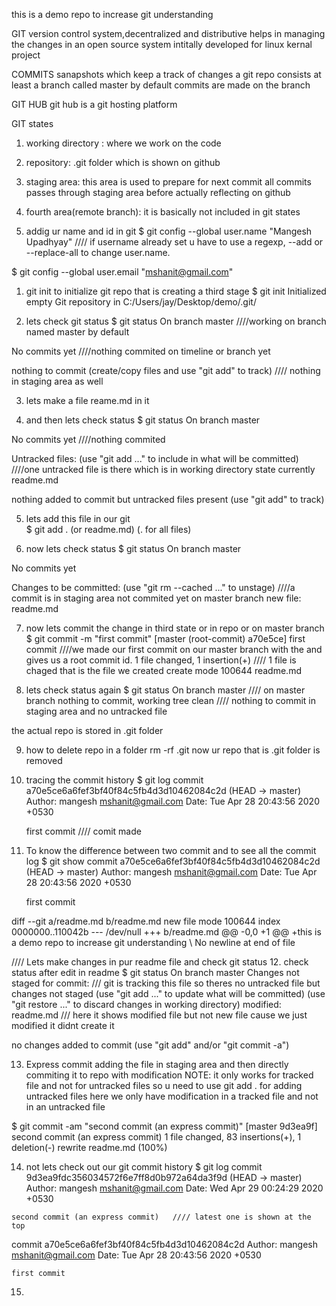 this is a demo repo to increase git understanding

GIT
version control system,decentralized and distributive helps in managing the changes in an open source system intitally developed for linux kernal project 


COMMITS
sanapshots which keep a track of changes
a git repo consists at least a branch called master by default commits are made on the branch


GIT HUB
git hub is a git hosting platform


GIT states
1. working directory : where we work on the code
2. repository: .git folder which is shown on github
3. staging area: this area is used to prepare for next commit all commits passes through staging area before actually reflecting on github
4. fourth area(remote branch): it is basically not included in git states 



0. addig ur name and id in git 
$ git config --global user.name "Mangesh Upadhyay" 
//// if username already set u have to use a regexp, --add or --replace-all to change user.name.

<enter>

$ git config --global user.email "mshanit@gmail.com"



1. git init to initialize git repo that is creating a third stage 
$ git init
Initialized empty Git repository in C:/Users/jay/Desktop/demo/.git/

2. lets check git status
$ git status
On branch master     ////working on branch named master by default

No commits yet       ////nothing commited on timeline or branch yet

nothing to commit (create/copy files and use "git add" to track)  //// nothing in staging area as well


3. lets make a file reame.md in it

4. and then lets check status
$ git status
On branch master       

No commits yet        ////nothing commited

Untracked files:
  (use "git add <file>..." to include in what will be committed)   ////one untracked file is there which is in working directory state currently
        readme.md

nothing added to commit but untracked files present (use "git add" to track)

5. lets add this file in our git  
$ git add . (or readme.md) (. for all files)

6. now lets check status 
$ git status
On branch master

No commits yet

Changes to be committed:
  (use "git rm --cached <file>..." to unstage)   ////a commit is in staging area not commited yet on master branch
        new file:   readme.md

7. now lets commit the change in third state or in repo or on master branch
$ git commit -m "first commit"
[master (root-commit) a70e5ce] first commit   ////we made our first commit on our master branch with the and gives us a root commit id.
 1 file changed, 1 insertion(+)               //// 1 file is chaged that is the file we created
 create mode 100644 readme.md

8. lets check status again
$ git status
On branch master   //// on master branch 
nothing to commit, working tree clean   //// nothing to commit in staging area  and no untracked file

the actual repo is stored in .git folder

9. how to delete repo in a folder
rm -rf .git
now ur repo that is .git folder is removed 

10. tracing the commit history 
$ git log
commit a70e5ce6a6fef3bf40f84c5fb4d3d10462084c2d (HEAD -> master)
Author: mangesh <mshanit@gmail.com>
Date:   Tue Apr 28 20:43:56 2020 +0530

    first commit //// comit made 

11. To know the difference between two commit and to see all the commit log
$ git show
commit a70e5ce6a6fef3bf40f84c5fb4d3d10462084c2d (HEAD -> master)
Author: mangesh <mshanit@gmail.com>
Date:   Tue Apr 28 20:43:56 2020 +0530

    first commit

diff --git a/readme.md b/readme.md
new file mode 100644
index 0000000..110042b
--- /dev/null
+++ b/readme.md
@@ -0,0 +1 @@
+this is a demo repo to increase git understanding
\ No newline at end of file


//// Lets make changes in pur readme file and check git status 
 12. check status after edit in readme
$ git status
On branch master
Changes not staged for commit:       /// git is tracking this file so theres no untracked file but changes not staged
  (use "git add <file>..." to update what will be committed)
  (use "git restore <file>..." to discard changes in working directory)
        modified:   readme.md       /// here it shows modified file but not new file cause we just modified it didnt create it 
                                   

no changes added to commit (use "git add" and/or "git commit -a")

13. Express commit 
adding the file in staging area  and then directly commiting it to repo with modification 
NOTE: it only works for tracked file and not for untracked files so u need to use git add . for adding untracked files
here we only have modification in a tracked file and not in an untracked file

$ git commit -am "second commit (an express commit)"
[master 9d3ea9f] second commit (an express commit)
 1 file changed, 83 insertions(+), 1 deletion(-)
 rewrite readme.md (100%)

 14. not lets check out our git commit history
 $ git log
commit 9d3ea9fdc356034572f6e7ff8d0b972a64da3f9d (HEAD -> master)
Author: mangesh <mshanit@gmail.com>
Date:   Wed Apr 29 00:24:29 2020 +0530

    second commit (an express commit)   //// latest one is shown at the top

commit a70e5ce6a6fef3bf40f84c5fb4d3d10462084c2d
Author: mangesh <mshanit@gmail.com>
Date:   Tue Apr 28 20:43:56 2020 +0530

    first commit

15. 



















